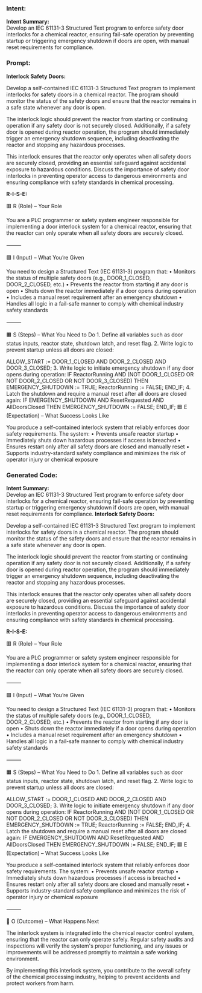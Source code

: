 ### Intent:
**Intent Summary:**  
Develop an IEC 61131-3 Structured Text program to enforce safety door interlocks for a chemical reactor, ensuring fail-safe operation by preventing startup or triggering emergency shutdown if doors are open, with manual reset requirements for compliance.

### Prompt:
**Interlock Safety Doors:**

Develop a self-contained IEC 61131-3 Structured Text program to implement interlocks for safety doors in a chemical reactor. The program should monitor the status of the safety doors and ensure that the reactor remains in a safe state whenever any door is open.

The interlock logic should prevent the reactor from starting or continuing operation if any safety door is not securely closed. Additionally, if a safety door is opened during reactor operation, the program should immediately trigger an emergency shutdown sequence, including deactivating the reactor and stopping any hazardous processes.

This interlock ensures that the reactor only operates when all safety doors are securely closed, providing an essential safeguard against accidental exposure to hazardous conditions. Discuss the importance of safety door interlocks in preventing operator access to dangerous environments and ensuring compliance with safety standards in chemical processing.

**R-I-S-E:**

🟥 R (Role) – Your Role

You are a PLC programmer or safety system engineer responsible for implementing a door interlock system for a chemical reactor, ensuring that the reactor can only operate when all safety doors are securely closed.

⸻

🟩 I (Input) – What You’re Given

You need to design a Structured Text (IEC 61131-3) program that:
	•	Monitors the status of multiple safety doors (e.g., DOOR_1_CLOSED, DOOR_2_CLOSED, etc.)
	•	Prevents the reactor from starting if any door is open
	•	Shuts down the reactor immediately if a door opens during operation
	•	Includes a manual reset requirement after an emergency shutdown
	•	Handles all logic in a fail-safe manner to comply with chemical industry safety standards

⸻

🟧 S (Steps) – What You Need to Do
	1.	Define all variables such as door status inputs, reactor state, shutdown latch, and reset flag.
	2.	Write logic to prevent startup unless all doors are closed:

ALLOW_START := DOOR_1_CLOSED AND DOOR_2_CLOSED AND DOOR_3_CLOSED;
  3.	Write logic to initiate emergency shutdown if any door opens during operation:
  IF ReactorRunning AND (NOT DOOR_1_CLOSED OR NOT DOOR_2_CLOSED OR NOT DOOR_3_CLOSED) THEN
    EMERGENCY_SHUTDOWN := TRUE;
    ReactorRunning := FALSE;
END_IF;
  4.	Latch the shutdown and require a manual reset after all doors are closed again:
  IF EMERGENCY_SHUTDOWN AND ResetRequested AND AllDoorsClosed THEN
    EMERGENCY_SHUTDOWN := FALSE;
END_IF;
🟦 E (Expectation) – What Success Looks Like

You produce a self-contained interlock system that reliably enforces door safety requirements. The system:
	•	Prevents unsafe reactor startup
	•	Immediately shuts down hazardous processes if access is breached
	•	Ensures restart only after all safety doors are closed and manually reset
	•	Supports industry-standard safety compliance and minimizes the risk of operator injury or chemical exposure

### Generated Code:
**Intent Summary:**  
Develop an IEC 61131-3 Structured Text program to enforce safety door interlocks for a chemical reactor, ensuring fail-safe operation by preventing startup or triggering emergency shutdown if doors are open, with manual reset requirements for compliance.
**Interlock Safety Doors:**

Develop a self-contained IEC 61131-3 Structured Text program to implement interlocks for safety doors in a chemical reactor. The program should monitor the status of the safety doors and ensure that the reactor remains in a safe state whenever any door is open.

The interlock logic should prevent the reactor from starting or continuing operation if any safety door is not securely closed. Additionally, if a safety door is opened during reactor operation, the program should immediately trigger an emergency shutdown sequence, including deactivating the reactor and stopping any hazardous processes.

This interlock ensures that the reactor only operates when all safety doors are securely closed, providing an essential safeguard against accidental exposure to hazardous conditions. Discuss the importance of safety door interlocks in preventing operator access to dangerous environments and ensuring compliance with safety standards in chemical processing.

**R-I-S-E:**

🟥 R (Role) – Your Role

You are a PLC programmer or safety system engineer responsible for implementing a door interlock system for a chemical reactor, ensuring that the reactor can only operate when all safety doors are securely closed.

⸻

🟩 I (Input) – What You’re Given

You need to design a Structured Text (IEC 61131-3) program that:
	•	Monitors the status of multiple safety doors (e.g., DOOR_1_CLOSED, DOOR_2_CLOSED, etc.)
	•	Prevents the reactor from starting if any door is open
	•	Shuts down the reactor immediately if a door opens during operation
	•	Includes a manual reset requirement after an emergency shutdown
	•	Handles all logic in a fail-safe manner to comply with chemical industry safety standards

⸻

🟧 S (Steps) – What You Need to Do
	1.	Define all variables such as door status inputs, reactor state, shutdown latch, and reset flag.
	2.	Write logic to prevent startup unless all doors are closed:

ALLOW_START := DOOR_1_CLOSED AND DOOR_2_CLOSED AND DOOR_3_CLOSED;
  3.	Write logic to initiate emergency shutdown if any door opens during operation:
  IF ReactorRunning AND (NOT DOOR_1_CLOSED OR NOT DOOR_2_CLOSED OR NOT DOOR_3_CLOSED) THEN
    EMERGENCY_SHUTDOWN := TRUE;
    ReactorRunning := FALSE;
END_IF;
  4.	Latch the shutdown and require a manual reset after all doors are closed again:
  IF EMERGENCY_SHUTDOWN AND ResetRequested AND AllDoorsClosed THEN
    EMERGENCY_SHUTDOWN := FALSE;
END_IF;
🟦 E (Expectation) – What Success Looks Like

You produce a self-contained interlock system that reliably enforces door safety requirements. The system:
	•	Prevents unsafe reactor startup
	•	Immediately shuts down hazardous processes if access is breached
	•	Ensures restart only after all safety doors are closed and manually reset
	•	Supports industry-standard safety compliance and minimizes the risk of operator injury or chemical exposure

⸻

🔵 O (Outcome) – What Happens Next

The interlock system is integrated into the chemical reactor control system, ensuring that the reactor can only operate safely. Regular safety audits and inspections will verify the system's proper functioning, and any issues or improvements will be addressed promptly to maintain a safe working environment.

By implementing this interlock system, you contribute to the overall safety of the chemical processing industry, helping to prevent accidents and protect workers from harm.
